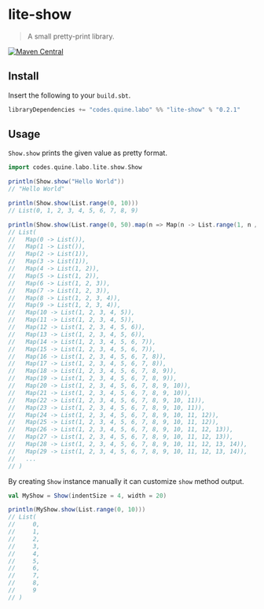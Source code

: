 # lite-show

> A small pretty-print library.

[![Maven Central](https://img.shields.io/maven-central/v/codes.quine.labo/lite-show_2.13?logo=scala&style=for-the-badge)](https://search.maven.org/artifact/codes.quine.labo/lite-show_2.13)

## Install

Insert the following to your `build.sbt`.

```sbt
libraryDependencies += "codes.quine.labo" %% "lite-show" % "0.2.1"
```

## Usage

`Show.show` prints the given value as pretty format.

```scala
import codes.quine.labo.lite.show.Show

println(Show.show("Hello World"))
// "Hello World"

println(Show.show(List.range(0, 10)))
// List(0, 1, 2, 3, 4, 5, 6, 7, 8, 9)

println(Show.show(List.range(0, 50).map(n => Map(n -> List.range(1, n / 2 + 1)))))
// List(
//   Map(0 -> List()),
//   Map(1 -> List()),
//   Map(2 -> List(1)),
//   Map(3 -> List(1)),
//   Map(4 -> List(1, 2)),
//   Map(5 -> List(1, 2)),
//   Map(6 -> List(1, 2, 3)),
//   Map(7 -> List(1, 2, 3)),
//   Map(8 -> List(1, 2, 3, 4)),
//   Map(9 -> List(1, 2, 3, 4)),
//   Map(10 -> List(1, 2, 3, 4, 5)),
//   Map(11 -> List(1, 2, 3, 4, 5)),
//   Map(12 -> List(1, 2, 3, 4, 5, 6)),
//   Map(13 -> List(1, 2, 3, 4, 5, 6)),
//   Map(14 -> List(1, 2, 3, 4, 5, 6, 7)),
//   Map(15 -> List(1, 2, 3, 4, 5, 6, 7)),
//   Map(16 -> List(1, 2, 3, 4, 5, 6, 7, 8)),
//   Map(17 -> List(1, 2, 3, 4, 5, 6, 7, 8)),
//   Map(18 -> List(1, 2, 3, 4, 5, 6, 7, 8, 9)),
//   Map(19 -> List(1, 2, 3, 4, 5, 6, 7, 8, 9)),
//   Map(20 -> List(1, 2, 3, 4, 5, 6, 7, 8, 9, 10)),
//   Map(21 -> List(1, 2, 3, 4, 5, 6, 7, 8, 9, 10)),
//   Map(22 -> List(1, 2, 3, 4, 5, 6, 7, 8, 9, 10, 11)),
//   Map(23 -> List(1, 2, 3, 4, 5, 6, 7, 8, 9, 10, 11)),
//   Map(24 -> List(1, 2, 3, 4, 5, 6, 7, 8, 9, 10, 11, 12)),
//   Map(25 -> List(1, 2, 3, 4, 5, 6, 7, 8, 9, 10, 11, 12)),
//   Map(26 -> List(1, 2, 3, 4, 5, 6, 7, 8, 9, 10, 11, 12, 13)),
//   Map(27 -> List(1, 2, 3, 4, 5, 6, 7, 8, 9, 10, 11, 12, 13)),
//   Map(28 -> List(1, 2, 3, 4, 5, 6, 7, 8, 9, 10, 11, 12, 13, 14)),
//   Map(29 -> List(1, 2, 3, 4, 5, 6, 7, 8, 9, 10, 11, 12, 13, 14)),
//   ...
// )
```

By creating `Show` instance manually it can customize `show` method output.

```scala
val MyShow = Show(indentSize = 4, width = 20)

println(MyShow.show(List.range(0, 10)))
// List(
//     0,
//     1,
//     2,
//     3,
//     4,
//     5,
//     6,
//     7,
//     8,
//     9
// )
```
